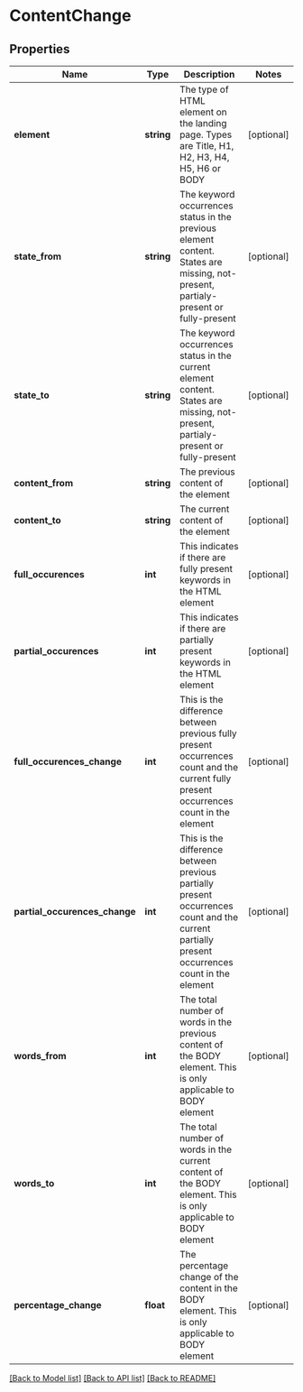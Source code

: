 # ContentChange

## Properties
Name | Type | Description | Notes
------------ | ------------- | ------------- | -------------
**element** | **string** | The type of HTML element on the landing page. Types are Title, H1, H2, H3, H4, H5, H6 or BODY | [optional] 
**state_from** | **string** | The keyword occurrences status in the previous element content. States are missing, not-present, partialy-present or fully-present | [optional] 
**state_to** | **string** | The keyword occurrences status in the current element content. States are missing, not-present, partialy-present or fully-present | [optional] 
**content_from** | **string** | The previous content of the element | [optional] 
**content_to** | **string** | The current content of the element | [optional] 
**full_occurences** | **int** | This indicates if there are fully present keywords in the HTML element | [optional] 
**partial_occurences** | **int** | This indicates if there are partially present keywords in the HTML element | [optional] 
**full_occurences_change** | **int** | This is the difference between previous fully present occurrences count and the current fully present occurrences count in the element | [optional] 
**partial_occurences_change** | **int** | This is the difference between previous partially present occurrences count and the current partially present occurrences count in the element | [optional] 
**words_from** | **int** | The total number of words in the previous content of the BODY element. This is only applicable to BODY element | [optional] 
**words_to** | **int** | The total number of words in the current content of the BODY element. This is only applicable to BODY element | [optional] 
**percentage_change** | **float** | The percentage change of the content in the BODY element. This is only applicable to BODY element | [optional] 

[[Back to Model list]](../../README.md#documentation-for-models) [[Back to API list]](../../README.md#documentation-for-api-endpoints) [[Back to README]](../../README.md)

